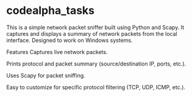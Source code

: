 # codealpha_tasks

This is a simple network packet sniffer built using Python and Scapy. It captures and displays a summary of network packets from the local interface. Designed to work on Windows systems.

Features
Captures live network packets.

Prints protocol and packet summary (source/destination IP, ports, etc.).

Uses Scapy for packet sniffing.

Easy to customize for specific protocol filtering (TCP, UDP, ICMP, etc.).

